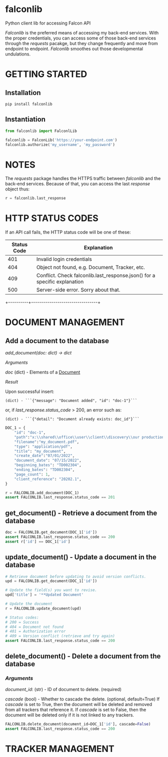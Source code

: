 # falconlib
Python client lib for accessing Falcon API

*Falconlib* is the preferred means of accessing my back-end services. With the proper credentials,
you can access some of those back-end services through the *requests* pacakge, but they change
frequently and move from endpoint to endpoint. *Falconlib* smoothes out those developmental
undulations.

# GETTING STARTED

## Installation

```pip install falconlib```

## Instantiation

```python
from falconlib import FalconlLib

falconlib = FalconLib('https://your-endpoint.com')
falconlib.authorize('my_username', 'my_password')
```

# NOTES

The *requests* package handles the HTTPS traffic between *falconlib* and the back-end services.
Because of that, you can access the last *response* object thus:

```python
r = falconlib.last_response
```

# HTTP STATUS CODES

If an API call fails, the HTTP status code will be one of these:

| Status Code | Explanation |
|----------|---------------------------------|
| 401 | Invalid login credentials |
| 404 | Object not found, e.g. Document, Tracker, etc. |
| 409 | Conflict. Check falconlib.last_response.json() for a specific explanation |
| 500 | Server-side error. Sorry about that. |
+----------+---------------------------------+

# DOCUMENT MANAGEMENT

## Add a document to the database
*add_document(doc: dict) -> dict*

*Arguments*

*doc* (dict) - Elements of a [Document](https://api.jdbot.us/docs#model-Document)

*Result*

Upon successful insert:

    (dict) - ```{"message": "Document added", "id": "doc-1"}```

 or, if *last_response.status_code* > 200, an error such as:

    (dict) - ```{"detail": "Document already exists: doc_id"}```

```python
DOC_1 = {
    "id": "doc-1",
    "path":"x:\\shared\\office\\user\\client\\discovery\\our production\\my_document.pdf",
    "filename":"my_document.pdf",
    "type": "application/pdf",
    "title": "my_document",
    "create_date":"07/01/2022",
    "document_date": "07/15/2022",
    "beginning_bates": "TD002304",
    "ending_bates": "TD002304",
    "page_count": 1,
    "client_reference": "20202.1",
}

r = FALCONLIB.add_document(DOC_1)
assert FALCONLIB.last_response.status_code == 201
```

## get_document() - Retrieve a document from the database

```python
doc = FALCONLIB.get_document(DOC_1['id'])
assert FALCONLIB.last_response.status_code == 200
assert r['id'] == DOC_1['id']
```

## update_document() - Update a document in the database

```python
# Retrieve document before updating to avoid version conflicts.
upd = FALCONLIB.get_document(DOC_1['id'])

# Update the field(s) you want to revise.
upd['title'] = '**Updated Document'

# Update the document
r = FALCONLIB.update_document(upd)

# Status codes:
# 200 = Success
# 404 = Document not found
# 401 = Authorization error
# 409 = Version conflict (retrieve and try again)
assert FALCONLIB.last_response.status_code == 200
```

## delete_document() - Delete a document from the database

### *Arguments*

*document_id*: (str) - ID of document to delete. (required)

*cascade* (bool) - Whether to cascade the delete. (optional, default=True)
If *cascade* is set to True, then the document will be deleted and removed from all trackers
that reference it. If *cascade* is set to False, then the document will be deleted only if
it is not linked to any trackers.

```python
FALCONLIB.delete_document(document_id=DOC_1['id'], cascade=False)
assert FALCONLIB.last_response.status_code == 200
```

# TRACKER MANAGEMENT
